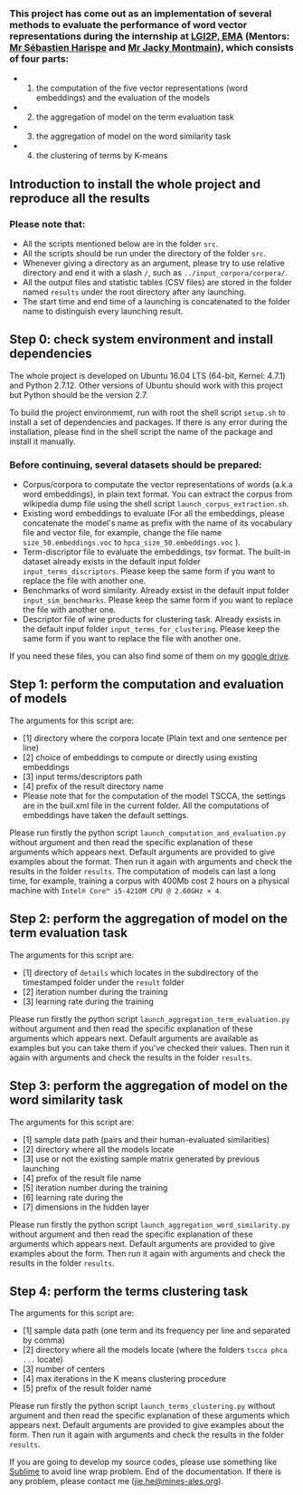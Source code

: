 ### This project has come out as an implementation of several methods to evaluate the performance of word vector representations during the internship at [LGI2P, EMA](http://lgi2p.mines-ales.fr/pages/equipe-de-recherche-kid-0) (Mentors: [Mr Sébastien Harispe](http://dblp.uni-trier.de/pers/hd/h/Harispe:S=eacute=bastien.html) and [Mr Jacky Montmain](https://www.researchgate.net/profile/Jacky_Montmain)), which consists of four parts:
* 1) the computation of the five vector representations (word embeddings) and the evaluation of the models
* 2) the aggregation of model on the term evaluation task
* 3) the aggregation of model on the word similarity task
* 4) the clustering of terms by K-means


## Introduction to install the whole project and reproduce all the results

### Please note that:
* All the scripts mentioned below are in the folder `src`.
* All the scripts should be run under the directory of the folder `src`. 
* Whenever giving a directory as an argument, please try to use relative directory and end it with a slash `/`, such as `../input_corpora/corpora/`.
* All the output files and statistic tables (CSV files) are stored in the folder named `results` under the root directory after any launching.
* The start time and end time of a launching is concatenated to the folder name to distinguish every launching result.

## Step 0: check system environment and install dependencies
The whole project is developed on Ubuntu 16.04 LTS (64-bit, Kernel: 4.7.1) and Python 2.7.12. Other versions of Ubuntu should work with this project but Python should be the version 2.7.

To build the project environmemt, run with root the shell script `setup.sh` to install a set of dependencies and packages.  If there is any error during the installation, please find in the shell script the name of the package and install it manually.

### Before continuing, several datasets should be prepared:
* Corpus/corpora to computate the vector representations of words (a.k.a word embeddings), in plain text format. You can extract the corpus from wikipedia dump file using the shell script `launch_corpus_extraction.sh`.
* Existing word embeddings to evaluate (For all the embeddings, please concatenate the model's name as prefix with the name of its vocabulary file and vector file, for example, change the file name `size_50.embeddings.voc` to `hpca_size_50.embeddings.voc` ).
* Term-discriptor file to evaluate the embeddings, tsv format. The built-in dataset already exists in the default input folder `input_terms_discriptors`. Please keep the same form if you want to replace the file with another one.
* Benchmarks of word similarity. Already exsist in the default input folder  `input_sim_benchmarks`. Please keep the same form if you want to replace the file with another one.
* Descriptor file of wine products for clustering task. Already exsists in the default input folder  `input_terms_for_clustering`.  Please keep the same form if you want to replace the file with another one.

If you need these files, you can also find some of them on my [google drive](https://drive.google.com/open?id=0B-TRyz0akbbaeHpaUk5SN1cybW8 ). 

## Step 1: perform the computation and evaluation of models
The arguments for this script are:
* [1] directory where the corpora locate (Plain text and one sentence per line)
* [2] choice of embeddings to compute or directly using existing embeddings
* [3] input terms/descriptors path
* [4] prefix of the result directory name
* Please note that for the computation of the model TSCCA, the settings are in the buil.xml file in the current folder. All the computations of embeddings have taken the default settings.

Please run firstly the python script `launch_computation_and_evaluation.py` without argument and then read the specific explanation of these arguments which appears next. Default arguments are provided to give examples about the format. Then run it again with arguments and check the results in the folder `results`. The computation of models can last a long time, for example, training a corpus with 400Mb cost 2 hours on a physical machine with `Intel® Core™ i5-4210M CPU @ 2.60GHz × 4`.


## Step 2: perform the aggregation of model on the term evaluation task
The arguments for this script are:
* [1] directory of `details` which locates in the subdirectory of the timestamped folder under the `result` folder
* [2] iteration number during the training
* [3] learning rate during the training

Please run firstly the python script `launch_aggregation_term_evaluation.py` without argument and then read the specific explanation of these arguments which appears next. Default arguments are available as examples but you can take them if you've checked their values. Then run it again with arguments and check the results in the folder `results`.


## Step 3: perform the aggregation of model on the word similarity task
The arguments for this script are:
* [1] sample data path (pairs and their human-evaluated similarities)
* [2] directory where all the models locate
* [3] use or not the existing sample matrix generated by previous launching
* [4] prefix of the result file name
* [5] iteration number during the training
* [6] learning rate during the 
* [7] dimensions in the hidden layer

Please run firstly the python script `launch_aggregation_word_similarity.py` without argument and then read the specific explanation of these arguments which appears next. Default arguments are provided to give examples about the form. Then run it again with arguments and check the results in the folder `results`.

## Step 4: perform the terms clustering task
The arguments for this script are:
* [1] sample data path (one term and its frequency per line and separated by comma)
* [2] directory where all the models locate (where the folders `tscca phca ...` locate)
* [3] number of centers
* [4] max iterations in the K means clustering procedure
* [5] prefix of the result folder name

Please run firstly the python script `launch_terms_clustering.py` without argument and then read the specific explanation of these arguments which appears next. Default arguments are provided to give examples about the form. Then run it again with arguments and check the results in the folder `results`.

If you are going to develop my source codes, please use something like [Sublime](https://www.sublimetext.com/3) to avoid line wrap problem.
End of the documentation. If there is any problem, please contact me (jie.he@mines-ales.org).
